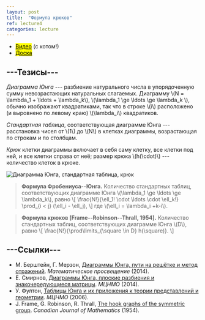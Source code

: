 ```yaml
---
layout: post
title:  "Формула крюков"
ref: lecture4
categories: lecture
---
```


+ [<mark>Видео</mark>](https://drive.google.com/file/d/1S7gvPrx_PvdE5JNj5vH6PXDu7FYHFOHK/view?usp=sharing) (с котом!)
+ [<mark>Доска</mark>]({{site.baseurl}}/whiteboard/lec4.pdf)


## ---Тезисы---

_Диаграмма Юнга_ --- разбиение натурального числа в упорядоченную сумму невозрастающих натуральных слагаемых. Диаграмму \\(N = \lambda_1 + \ldots + \lambda_k\\), \\(\lambda_1 \ge \ldots \ge \lambda_k \\), обычно изображают квадратиками, так что в строке \\(i\\) расположено (и выровнено по левому краю) \\(\lambda_i\\) квадратиков.

_Стандартная таблица_, соответствующая диаграмме Юнга --- расстановка чисел от \\(1\\) до \\(N\\) в клетках диаграммы, возрастающая по строкам и по столбцам.

_Крюк_ клетки диаграммы включает в себя саму клетку, все клетки под ней, и все клетки справа от неё; размер крюка \\(h(\cdot)\\) --- количество клеток в крюке.

![Диаграмма Юнга, стандартная таблица, крюк]({{site.baseurl}}/pics/young.png "Рисунок: М. Берштейн, Г. Мерзон")


> **Формула Фробениуса--Юнга.**
Количество стандартных таблиц, соответствующих диаграмме Юнга \\(\lambda_1 \ge \ldots \ge \lambda_k\\), равно
\\[
\frac{N!}{\ell_1! \cdot \ldots \cdot \ell_k!} \prod_{i < j} (\ell_i - \ell_j),
\\]
где \\(\ell_i = \lambda_i +k-i\\).

> **Формула крюков [Frame--Robinson--Thrall, 1954].**
Количество стандартных таблиц, соответствующих диаграмме Юнга \\(D\\), равно
\\[
\frac{N!}{\prod\limits_{\square \in D} h(\square)}.
\\]


## ---Cсылки---
+ М. Берштейн, Г. Мерзон, [Диаграммы Юнга, пути на решётке и метод отражений](http://www.mathnet.ru/php/archive.phtml?wshow=paper&jrnid=mp&paperid=823&option_lang=rus). _Математическое просвещение_ (2014).
+ Е. Смирнов, [Диаграммы Юнга, плоские разбиения и знакочередующиеся матрицы](https://users.mccme.ru/smirnoff/papers/dubna14.pdf). _МЦНМО_ (2014).
+ У. Фултон, [Таблицы Юнга и их приложения к теории представлений и геометрии](https://biblio.mccme.ru/node/1818). _МЦНМО_ (2006).
+ J. Frame, G. Robinson, R. Thrall, [The hook graphs of the symmetric group](https://www.cambridge.org/core/journals/canadian-journal-of-mathematics/article/hook-graphs-of-the-symmetric-group/B1533D44F5B1DBF6B6903C79AFFDCFEE). _Canadian Journal of Mathematics_ (1954). 